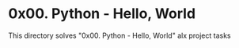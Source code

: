 # 0x00. Python - Hello, World

This directory solves "0x00. Python - Hello, World" alx project tasks
